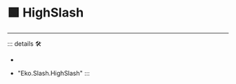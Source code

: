 # 🟩  <ekos>HighSlash</ekos>

---

<!-- =================================================== -->
<!-- =================================================== -->
<!-- =================================================== -->
<!-- =================================================== -->
<!-- =================================================== -->
::: details 🛠

-

- "Eko.Slash.HighSlash"
:::
